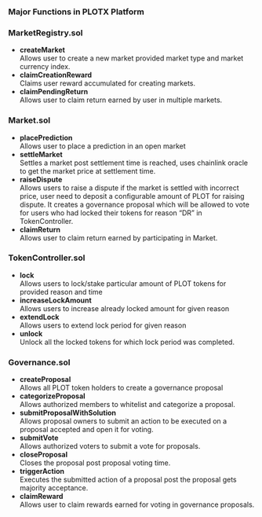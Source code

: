 ### Major Functions in PLOTX Platform
<h3>MarketRegistry.sol</h3>

- <strong>createMarket </strong> <br>
Allows user to create a new market provided market type and market currency index.
- <strong>claimCreationReward </strong> <br>
Claims user reward accumulated for creating markets.
- <strong>claimPendingReturn </strong> <br>
Allows user to claim return earned by user in multiple markets.
<h3>Market.sol</h3>

- <strong>placePrediction </strong> <br>
Allows user to place a prediction in an open market
- <strong>settleMarket </strong> <br>
Settles a market post settlement time is reached, uses chainlink oracle to get the market price at settlement time.
- <strong>raiseDispute </strong> <br>
Allows users to raise a dispute if the market is settled with incorrect price, user need to deposit a configurable amount of PLOT for raising dispute. It creates a governance proposal which will be allowed to vote for users who had locked their tokens for reason “DR” in TokenController.
- <strong>claimReturn </strong> <br>
Allows user to claim return earned by participating in Market.
<h3>TokenController.sol</h3>

- <strong>lock </strong> <br>
Allows users to lock/stake particular amount of PLOT tokens for provided reason and time
- <strong>increaseLockAmount </strong> <br>
Allows users to increase already locked amount for given reason
- <strong>extendLock </strong> <br> 
Allows users to extend lock period for given reason
- <strong>unlock </strong> <br>
Unlock all the locked tokens for which lock period was completed.
<h3>Governance.sol</h3>

- <strong>createProposal </strong> <br>
Allows all PLOT token holders to create a governance proposal 
- <strong>categorizeProposal </strong> <br>
Allows authorized members to whitelist and categorize a proposal.
- <strong>submitProposalWithSolution </strong> <br>
Allows proposal owners to submit an action to be executed on a proposal accepted and open it for voting.
- <strong>submitVote </strong> <br>
Allows authorized voters to submit a vote for proposals.
- <strong>closeProposal </strong> <br>
Closes the proposal post proposal voting time.
- <strong>triggerAction </strong> <br>
Executes the submitted action of a proposal post the proposal gets majority acceptance.
- <strong>claimReward </strong> <br>
Allows user to claim rewards earned for voting in governance proposals.
